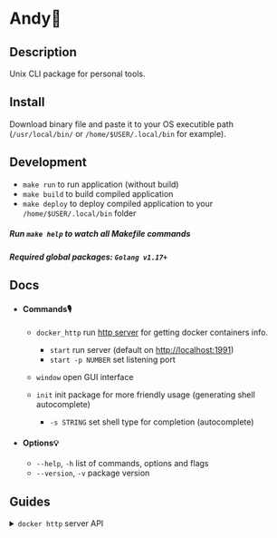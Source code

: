 # Andy🐼

## Description

Unix CLI package for personal tools.

## Install

Download binary file and paste it to your OS executible path (`/usr/local/bin/` or `/home/$USER/.local/bin` for example).

## Development

 * `make run` to run application (without build)
 * `make build` to build compiled application
 * `make deploy` to deploy compiled application to your `/home/$USER/.local/bin` folder

 ##### Run `make help` to watch all *Makefile* commands
 ##### Required global packages: `Golang v1.17+`

## Docs

 * #### Commands🎙

    * `docker_http` run [http server](#guides_server) for getting docker containers info.

        * `start` run server (default on [http://localhost:1991]())
        * `start -p NUMBER` set listening port

    * `window` open GUI interface

    * `init` init package for more friendly usage (generating shell autocomplete)

        * `-s STRING` set shell type for completion (autocomplete)

 * #### Options💡

    * `--help`, `-h` list of commands, options and flags
    * `--version`, `-v` package version

## Guides

<a name="#guides_server"></a>
<details>
   <summary><code>docker http</code> server API</summary>
   <ul>
        <li>
            <details>
               <summary><code>GET /ps</code> to get docker containers status (equal to local <code>docker ps -a</code>)</summary>
               <ul>
                  <li><code>200</code>: success result</li>
                  <li><code>406</code>: failed docker daemon info</li>
               </ul>
            </details>
        </li>
   </ul>
</details>
